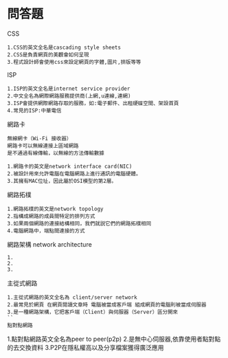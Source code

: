# 問答題
CSS
```
1.CSS的英文全名是cascading style sheets
2.CSS是負責網頁的美觀會如何呈現
3.程式設計師會使用css來設定網頁的字體,圖片,排版等等
```
ISP
```
1.ISP的英文全名是internet service provider
2.中文全名為網際網路服務提供商(上網,u連線,連網)
3.ISP會提供網際網路存取的服務，如:電子郵件、出租硬碟空間、架設首頁
4.常見的ISP:中華電信
```
網路卡 
```
無線網卡（Wi-Fi 接收器）
網路卡可以無線連接上區域網路
是不通過有線傳輸，以無線的方法傳輸數據

1.網路卡的英文是network interface card(NIC)
2.被設計用來允許電腦在電腦網路上進行通訊的電腦硬體。
3.其擁有MAC位址，因此屬於OSI模型的第2層。
```
網路拓樸
```
1.網路拓樸的英文是network topology
2.指構成網路的成員間特定的排列方式
3.如果兩個網路的連接結構相同，我們就説它們的網路拓樸相同
4.電腦網路中，端點間連接的方式
```
網路架構 network architecture
```
1.
2.
3.
```
主從式網路
```
1.主從式網路的英文全名為 client/server network
2.最常見於網頁 在網頁閱讀文章時 電腦被當成客戶端 組成網頁的電腦則被當成伺服器
3.是一種網路架構，它把客戶端（Client）與伺服器（Server）區分開來
``
點對點網路

```
1.點對點網路英文全名為peer to peer(p2p)
2.是無中心伺服器,依靠使用者點對點的去交換資料
3.P2P在隱私權高以及分享檔案獲得廣泛應用

```
